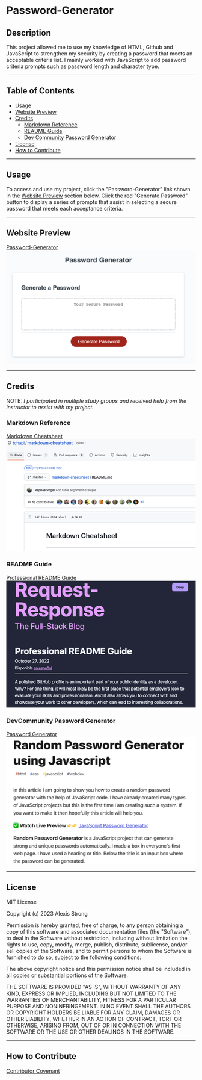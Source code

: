 # Password-Generator


## **Description**
This project allowed me to use my knowledge of HTML, Github and JavaScript to strengthen my security by creating a password that meets an acceptable criteria list. I mainly worked with JavaScript to add password criteria prompts such as password length and character type. 

- - - -
## **Table of Contents**
- [Usage](#usage)
- [Website Preview](#website-preview)
- [Credits](#credits)
    - [Markdown Reference](#markdown-reference)
    - [README Guide](#readme-guide)
    - [Dev Community Password Generator](#devcommunity-password-generator)
- [License](#license)
- [How to Contribute](#how-to-contribute)
- - - -
## **Usage**
To access and use my project, click the "Password-Generator" link shown in the [Website Preview](#website-preview)<a name="website_preview"></a> section below. Click the red "Generate Password" button to display a series of prompts that assist in selecting a secure password that meets each acceptance criteria.
- - - -
## **Website Preview**
[Password-Generator](https://alexisstrong11.github.io/password-generator/)
![Screen showing Password Generator with box to input password](./PW%20Page.png "PW Page")
- - - - 
## **Credits**
NOTE: *I participated in multiple study groups and received help from the instructor to assist with my project.*

### Markdown Reference
[Markdown Cheatsheet](https://github.com/tchapi/markdown-cheatsheet/blob/master/README.md/ "Markdown Cheatsheet")
![Markdown-cheatsheet Github repository homepage](./Markdown%20Cheatsheet.png "Markdown Cheatsheet")
### README Guide
[Professional README Guide](https://coding-boot-camp.github.io/full-stack/github/professional-readme-guide/ "Professional README Guide")
![Professional README guide homepage](./Readme%20Reference.png "Readme Reference")
### DevCommunity Password Generator
[Password Generator](https://dev.to/code_mystery/random-password-generator-using-javascript-6a "Password Generator")
![Dev Community Password Generator](./Dev%20Comm.png "Password Generator")
- - - - 
## **License**
MIT License

Copyright (c) 2023 Alexis Strong

Permission is hereby granted, free of charge, to any person obtaining a copy
of this software and associated documentation files (the "Software"), to deal
in the Software without restriction, including without limitation the rights
to use, copy, modify, merge, publish, distribute, sublicense, and/or sell
copies of the Software, and to permit persons to whom the Software is
furnished to do so, subject to the following conditions:

The above copyright notice and this permission notice shall be included in all
copies or substantial portions of the Software.

THE SOFTWARE IS PROVIDED "AS IS", WITHOUT WARRANTY OF ANY KIND, EXPRESS OR
IMPLIED, INCLUDING BUT NOT LIMITED TO THE WARRANTIES OF MERCHANTABILITY,
FITNESS FOR A PARTICULAR PURPOSE AND NONINFRINGEMENT. IN NO EVENT SHALL THE
AUTHORS OR COPYRIGHT HOLDERS BE LIABLE FOR ANY CLAIM, DAMAGES OR OTHER
LIABILITY, WHETHER IN AN ACTION OF CONTRACT, TORT OR OTHERWISE, ARISING FROM,
OUT OF OR IN CONNECTION WITH THE SOFTWARE OR THE USE OR OTHER DEALINGS IN THE
SOFTWARE.
- - - - 
## **How to Contribute**
[Contributor Covenant](https://www.contributor-covenant.org/)